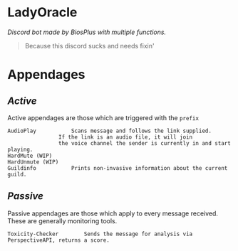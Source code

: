 # LadyOracle
*Discord bot made by BiosPlus with multiple functions.*

> Because this discord sucks and needs fixin'


# Appendages

## *Active*
Active appendages are those which are triggered with the `prefix`
	

    AudioPlay			Scans message and follows the link supplied. 
					If the link is an audio file, it will join 
					the voice channel the sender is currently in and start playing.
	HardMute (WIP)
	HardUnmute (WIP)
	Guildinfo			Prints non-invasive information about the current guild.


## *Passive*
Passive appendages are those which apply to every message received. These are generally monitoring tools.

    Toxicity-Checker		Sends the message for analysis via PerspectiveAPI, returns a score.

